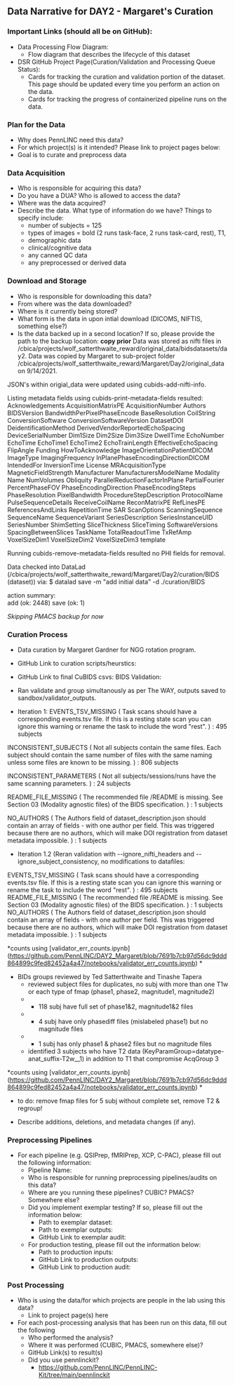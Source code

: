 ## Data Narrative for DAY2 - Margaret's Curation

### Important Links (should all be on GitHub):
* Data Processing Flow Diagram:
   * Flow diagram that describes the lifecycle of this dataset 
* DSR GitHub Project Page(Curation/Validation and Processing Queue Status):
   * Cards for tracking the curation and validation portion of the dataset. This page should be updated every time you perform an action on the data. 
   * Cards for tracking the progress of containerized pipeline runs on the data. 
   
### Plan for the Data 

* Why does PennLINC need this data?
* For which project(s) is it intended? Please link to project pages below:
* Goal is to curate and preprocess data

### Data Acquisition

* Who is responsible for acquiring this data?
* Do you have a DUA? Who is allowed to access the data?
* Where was the data acquired? 
* Describe the data. What type of information do we have? Things to specify include:
   * number of subjects = 125
   * types of images = bold (2 runs task-face, 2 runs task-card, rest), T1,  
   * demographic data
   * clinical/cognitive data
   * any canned QC data
   * any preprocessed or derived data

### Download and Storage 

* Who is responsible for downloading this data?
* From where was the data downloaded?
* Where is it currently being stored?
* What form is the data in upon intial download (DICOMS, NIFTIS, something else?)
* Is the data backed up in a second location? If so, please provide the path to the backup location:
**copy prior**
Data was stored as nifti files in /cbica/projects/wolf_satterthwaite_reward/original_data/bidsdatasets/day2.
Data was copied by Margaret to sub-project folder /cbica/projects/wolf_satterthwaite_reward/Margaret/Day2/original_data on 9/14/2021.

JSON's within origial_data were updated using cubids-add-nifti-info.

Listing metadata fields using cubids-print-metadata-fields resulted:
Acknowledgements
AcquisitionMatrixPE
AcquisitionNumber
Authors
BIDSVersion
BandwidthPerPixelPhaseEncode
BaseResolution
CoilString
ConversionSoftware
ConversionSoftwareVersion
DatasetDOI
DeidentificationMethod
DerivedVendorReportedEchoSpacing
DeviceSerialNumber
Dim1Size
Dim2Size
Dim3Size
DwellTime
EchoNumber
EchoTime
EchoTime1
EchoTime2
EchoTrainLength
EffectiveEchoSpacing
FlipAngle
Funding
HowToAcknowledge
ImageOrientationPatientDICOM
ImageType
ImagingFrequency
InPlanePhaseEncodingDirectionDICOM
IntendedFor
InversionTime
License
MRAcquisitionType
MagneticFieldStrength
Manufacturer
ManufacturersModelName
Modality
Name
NumVolumes
Obliquity
ParallelReductionFactorInPlane
PartialFourier
PercentPhaseFOV
PhaseEncodingDirection
PhaseEncodingSteps
PhaseResolution
PixelBandwidth
ProcedureStepDescription
ProtocolName
PulseSequenceDetails
ReceiveCoilName
ReconMatrixPE
RefLinesPE
ReferencesAndLinks
RepetitionTime
SAR
ScanOptions
ScanningSequence
SequenceName
SequenceVariant
SeriesDescription
SeriesInstanceUID
SeriesNumber
ShimSetting
SliceThickness
SliceTiming
SoftwareVersions
SpacingBetweenSlices
TaskName
TotalReadoutTime
TxRefAmp
VoxelSizeDim1
VoxelSizeDim2
VoxelSizeDim3
template

Running cubids-remove-metadata-fields resulted no PHI fields for removal.

Data checked into DataLad (/cbica/projects/wolf_satterthwaite_reward/Margaret/Day2/curation/BIDS (dataset)) via:
$ datalad save -m "add initial data" -d ./curation/BIDS 

action summary:                                                               
  add (ok: 2448)
  save (ok: 1)
  
*Skipping PMACS backup for now*

### Curation Process

* Data curation by Margaret Gardner for NGG rotation program.
* GitHub Link to curation scripts/heurstics: 
* GitHub Link to final CuBIDS csvs: 
BIDS Validation:
* Ran validate and group simultanously as per The WAY, outputs saved to sandbox/validator_outputs.

* Iteration 1:
EVENTS_TSV_MISSING ( Task scans should have a corresponding events.tsv file. If this is a resting state scan you can ignore this warning or rename the task to include the word "rest". ) : 495 subjects

INCONSISTENT_SUBJECTS ( Not all subjects contain the same files. Each subject should contain the same number of files with the same naming unless some files are known to be missing. ) : 806 subjects

INCONSISTENT_PARAMETERS ( Not all subjects/sessions/runs have the same scanning parameters. ) : 24 subjects

README_FILE_MISSING ( The recommended file /README is missing. See Section 03 (Modality agnostic files) of the BIDS specification. ) : 1 subjects

NO_AUTHORS ( The Authors field of dataset_description.json should contain an array of fields - with one author per field. This was triggered because there are no authors, which will make DOI registration from dataset metadata impossible. ) : 1 subjects

* Iteration 1.2 (Reran validation with --ignore_nifti_headers and --ignore_subject_consistency, no modifications to datafiles:

EVENTS_TSV_MISSING ( Task scans should have a corresponding events.tsv file. If this is a resting state scan you can ignore this warning or rename the task to include the word "rest". ) : 495 subjects
README_FILE_MISSING ( The recommended file /README is missing. See Section 03 (Modality agnostic files) of the BIDS specification. ) : 1 subjects
NO_AUTHORS ( The Authors field of dataset_description.json should contain an array of fields - with one author per field. This was triggered because there are no authors, which will make DOI registration from dataset metadata impossible. ) : 1 subjects
   
*counts using  [validator_err_counts.ipynb] (https://github.com/PennLINC/DAY2_Margaret/blob/7691b7cb97d56dc9ddd864899c9fed82452a4a47/notebooks/validator_err_counts.ipynb) *

* BIDs groups reviewed by Ted Satterthwaite and Tinashe Tapera
   * reviewed subject files for duplicates, no subj with more than one T1w or each type of fmap (phase1, phase2, magnitude1, magnitude2)
   * * 118 subj have full set of phase1&2, magnitude1&2 files
   * * 4 subj have only phasediff files (mislabeled phase1) but no magnitude files
   * * 1 subj has only phase1 & phase2 files but no magnitude files
   * identified 3 subjects who have T2 data (KeyParamGroup=datatype-anat_suffix-T2w__1) in addition to T1 that compromise AcqGroup 3

*counts using  [validator_err_counts.ipynb] (https://github.com/PennLINC/DAY2_Margaret/blob/7691b7cb97d56dc9ddd864899c9fed82452a4a47/notebooks/validator_err_counts.ipynb) *

* to do: remove fmap files for 5 subj without complete set, remove T2 & regroup!

* Describe additions, deletions, and metadata changes (if any).

### Preprocessing Pipelines 
* For each pipeline (e.g. QSIPrep, fMRIPrep, XCP, C-PAC), please fill out the following information:
   * Pipeline Name: 
   * Who is responsible for running preprocessing pipelines/audits on this data?
   * Where are you running these pipelines? CUBIC? PMACS? Somewhere else?
   * Did you implement exemplar testing? If so, please fill out the information below:
      * Path to exemplar dataset:
      * Path to exemplar outputs:
      * GitHub Link to exemplar audit:
    * For production testing, please fill out the information below:
      * Path to production inputs:
      * GitHub Link to production outputs:
      * GitHub Link to production audit: 

### Post Processing 

* Who is using the data/for which projects are people in the lab using this data?
   * Link to project page(s) here  
* For each post-processing analysis that has been run on this data, fill out the following
   * Who performed the analysis?
   * Where it was performed (CUBIC, PMACS, somewhere else)?
   * GitHub Link(s) to result(s)
   * Did you use pennlinckit?  
      * https://github.com/PennLINC/PennLINC-Kit/tree/main/pennlinckit  
